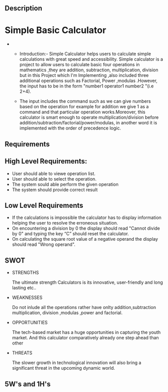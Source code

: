 ## Description
 # Simple Basic Calculator
 * 
    * Introduction:-
    Simple Calculator helps users to calculate simple calculations with great speed and accessibility. 
    Simple calculator is a project to allow users to calculate basic four operations in mathematics ,they are addition, subtraction, multiplication, division but in this Project which I'm Implementing ,also included three additional operations such as Factorial, Power ,modulas .However, the input has to be in the form "number1 operator1 number2 "(i.e 2+4).
    
    * The input includes the command such as we can give numbers based on the operation for example for addition we give 1 as a command and that particular operation works.Moreover, this calculator is smart enough to operate multiplication/division before addition/subtraction/factorial/power/modulas, in another word it is implemented with the order of precedence logic.



## Requirements

## High Level Requirements:
* User should able to viewe operation list.
* User should able to select the operation.
* The system sould able perform the given operation	 
* The system should provide correct result

 

## Low Level Requirements
* If the calculations is impossible the calculator has to display information helping
  the user to resolve the erroneous situation.
* On encountering a division by 0 the display should read "Cannot divide by 0" and typing the
  key “C” should reset the calculator.
* On calculating the square root value of a negative operand the display should read "Wrong
  operand".



## SWOT
* STRENGTHS

  The ultimate strength Calculators is its innovative, user-friendly and long lasting etc..

* WEAKNESSES

  Do not inlude all the operations rather have onlty addition,subtraction multiplication, division ,modulas ,power and factorial.

* OPPORTUNITIES

  The tech-based market has a huge opportunities in capturing the youth market. And this calculator comparatively already one step ahead than other

* THREATS

  The slower growth in technological innovation will also bring a significant threat in the upcoming dynamic world.


## 5W's and 1H's